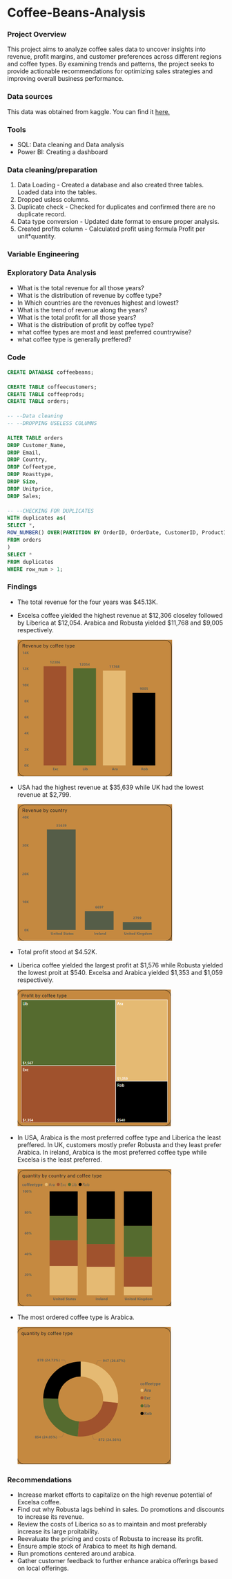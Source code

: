 # Coffee-Beans-Analysis

### Project Overview
This project aims to analyze coffee sales data to uncover insights into revenue, profit margins, and customer preferences across different regions and coffee types. By examining trends and patterns, the project seeks to provide actionable recommendations for optimizing sales strategies and improving overall business performance.

### Data sources
This data was obtained from kaggle. You can find it [here.](https://www.kaggle.com/datasets/saadharoon27/coffee-bean-sales-raw-dataset)

### Tools
- SQL: Data cleaning and Data analysis
- Power BI: Creating a dashboard

### Data cleaning/preparation
1. Data Loading - Created a database and also created three tables. Loaded data into the tables.
2. Dropped usless columns.
3. Duplicate check - Checked for duplicates and confirmed there are no duplicate record.
4. Data type conversion - Updated date format to ensure proper analysis.
5. Created profits column - Calculated profit using formula Profit per unit*quantity. 

### Variable Engineering

### Exploratory Data Analysis
- What is the total revenue for all those years?
- What is the distribution of revenue by coffee type?
- In Which countries are the revenues highest and lowest?
- What is the trend of revenue along the years?
- What is the total profit for all those years?
- What is the distribution of profit by coffee type?
- what coffee types are most and least preferred countrywise?
- what coffee type is generally preffered?

### Code
```SQL
CREATE DATABASE coffeebeans;

CREATE TABLE coffeecustomers;
CREATE TABLE coffeeprods;
CREATE TABLE orders;

-- --Data cleaning
-- --DROPPING USELESS COLUMNS

ALTER TABLE orders
DROP Customer_Name,
DROP Email,
DROP Country,
DROP Coffeetype,
DROP Roasttype,
DROP Size,
DROP Unitprice,
DROP Sales;

-- --CHECKING FOR DUPLICATES
WITH duplicates as(
SELECT *,
ROW_NUMBER() OVER(PARTITION BY OrderID, OrderDate, CustomerID, ProductID, Quantity) AS row_num
FROM orders
)
SELECT * 
FROM duplicates
WHERE row_num > 1;
```
### Findings
- The total revenue for the four years was $45.13K.
- Excelsa coffee yielded the highest revenue at $12,306 closeley followed by Liberica at $12,054. Arabica and Robusta yielded $11,768 and $9,005 respectively.

  ![Revenue by Coffee type](images/revenuebycoffeetype.png) 
- USA had the highest revenue at $35,639 while UK had the lowest revenue at $2,799.

  ![Revenue by country](images/coffeerevenuebycountry.png)
- Total profit stood at $4.52K.
- Liberica coffee yielded the largest profit at $1,576 while Robusta yielded the lowest proit at $540. Excelsa and Arabica yielded $1,353 and $1,059 respectively.

  ![Profit by Coffee type](images/coffeeprofit.png)
- In USA, Arabica is the most preferred coffee type and Liberica the least preffered. In UK, customers mostly prefer Robusta and they least prefer Arabica. In ireland, Arabica is the most preferred coffee type while Excelsa is the least preferred.

  ![Quantity by coffee type and country](images/coffeetypeandcountry.png) 
- The most ordered coffee type is Arabica.
  
  ![Quantity by coffee type](images/quantitybycoffeetype.png)

### Recommendations
- Increase market efforts to capitalize on the high revenue potential of Excelsa coffee.
- Find out why Robusta lags behind in sales. Do promotions and discounts to increase its revenue.
- Review the costs of Liberica so as to maintain and most preferably increase its large proitability.
- Reevaluate the pricing and costs of Robusta to increase its profit.
- Ensure ample stock of Arabica to meet its high demand.
- Run promotions centered around arabica.
- Gather customer feedback to further enhance arabica offerings based on local offerings.













